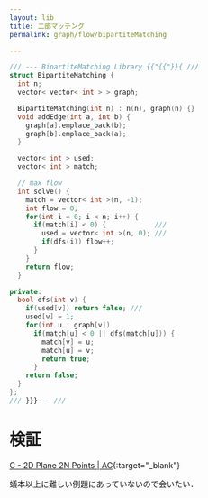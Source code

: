 ```yaml
---
layout: lib
title: 二部マッチング
permalink: graph/flow/bipartiteMatching

---
```




```cpp
/// --- BipartiteMatching Library {{"{{"}}{ ///
struct BipartiteMatching {
  int n;
  vector< vector< int > > graph;

  BipartiteMatching(int n) : n(n), graph(n) {}
  void addEdge(int a, int b) {
    graph[a].emplace_back(b);
    graph[b].emplace_back(a);
  }

  vector< int > used;
  vector< int > match;

  // max flow
  int solve() {
    match = vector< int >(n, -1);
    int flow = 0;
    for(int i = 0; i < n; i++) {
      if(match[i] < 0) {            ///
        used = vector< int >(n, 0); ///
        if(dfs(i)) flow++;
      }
    }
    return flow;
  }

private:
  bool dfs(int v) {
    if(used[v]) return false; ///
    used[v] = 1;
    for(int u : graph[v])
      if(match[u] < 0 || dfs(match[u])) {
        match[v] = u;
        match[u] = v;
        return true;
      }
    return false;
  }
};
/// }}}--- ///
```


# 検証

[C - 2D Plane 2N Points \| AC](https://beta.atcoder.jp/contests/arc092/submissions/2225494){:target="_blank"}

蟻本以上に難しい例題にあっていないので会いたい．
